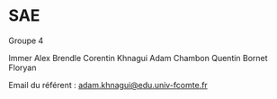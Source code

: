 # SAE

Groupe 4

Immer Alex
Brendle Corentin
Khnagui Adam
Chambon Quentin
Bornet Floryan

Email du référent : adam.khnagui@edu.univ-fcomte.fr
